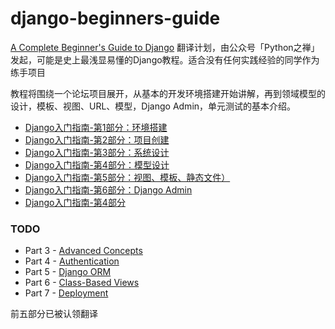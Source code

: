 # django-beginners-guide

[A Complete Beginner's Guide to Django](https://simpleisbetterthancomplex.com/series/beginners-guide/1.11/) 翻译计划，由公众号「Python之禅」 发起，可能是史上最浅显易懂的Django教程。适合没有任何实践经验的同学作为练手项目


教程将围绕一个论坛项目展开，从基本的开发环境搭建开始讲解，再到领域模型的设计，模板、视图、URL、模型，Django Admin，单元测试的基本介绍。

* [Django入门指南-第1部分：环境搭建](./GettingStarted.md)
* [Django入门指南-第2部分：项目创建](./GettingStarted-2.md)
* [Django入门指南-第3部分：系统设计](./Fundamentals.md)
* [Django入门指南-第4部分：模型设计](./Fundamentals-2.md)
* [Django入门指南-第5部分：视图、模板、静态文件）](./Fundamentals-3.md)
* [Django入门指南-第6部分：Django Admin](./Fundamentals-4.md)
* [Django入门指南-第4部分](./Authentication.md)


### TODO

* Part 3 - [Advanced Concepts](./AdvancedConcepts.md)
* Part 4 - [Authentication](./Authentication.md)
* Part 5 - [Django ORM](./DjangoORM.md)
* Part 6 - [Class-Based Views](./ClassBasedViews.md)
* Part 7 - [Deployment](./Deployment.md)

前五部分已被认领翻译


